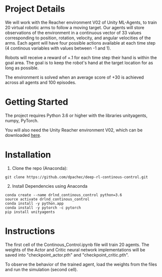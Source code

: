 # Project Details

We will work with the Reacher environment V02 of Unity ML-Agents, to train 20 virtual robotic arms to follow a moving target. Our agents will store observations of the environment in a continuous vector of 33 values corresponding to position, rotation, velocity, and angular velocities of the arms. Each agent will have four possible actions available at each time step (4 continous variables with values between -1 and 1).

Robots will receive a reward of +.1 for each time step their hand is within the goal area. The goal is to keep the robot's hand at the target location for as long as possible. 

The environment is solved when an average score of +30 is achieved across all agents and 100 episodes.  


# Getting Started

The project requires Python 3.6 or higher with the libraries unityagents, numpy, PyTorch.

You will also need the Unity Reacher environment V02, which can be downloaded [here](https://s3-us-west-1.amazonaws.com/udacity-drlnd/P2/Reacher/.../Reacher.app.zip).


# Installation
1) Clone the repo (Anaconda):
```
git clone https://github.com/dpachec/deep-rl-continous-control.git
```

2) Install Dependencies using Anaconda
```
conda create --name drlnd_continous_control python=3.6
source activate drlnd_continous_control
conda install -y python.app
conda install -y pytorch -c pytorch
pip install unityagents
```

# Instructions

The first cell of the Continous_Control.ipynb file will train 20 agents. The weights of the Actor and Critic neural network implementations will be saved into "checkpoint_actor.pth" and "checkpoint_critic.pth".

To observe the behavior of the trained agent, load the weights from the files and run the simulation (second cell).







